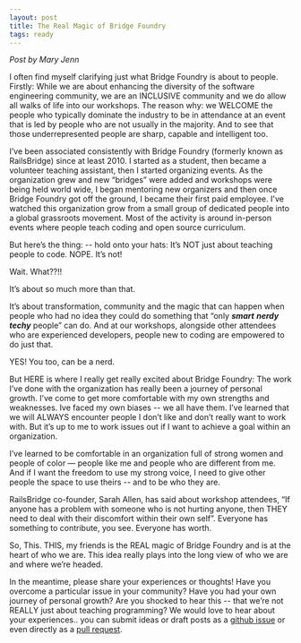 ```yaml
---
layout: post
title: The Real Magic of Bridge Foundry
tags: ready
---
```

*Post by Mary Jenn*

I often find myself clarifying just what Bridge Foundry is about to people. Firstly: While we are about enhancing the diversity of the software engineering community, we are an INCLUSIVE community and we do allow all walks of life into our workshops.  The reason why: we WELCOME the people who typically dominate the industry to be in attendance at an event that is led by people who are not usually in the majority. And to see that those underrepresented people are sharp, capable and intelligent too.
<!--more-->

I’ve been associated consistently with Bridge Foundry (formerly known as RailsBridge) since at least 2010. I started as a student, then became a volunteer teaching assistant, then I started organizing events. As the organization grew and new “bridges” were added and workshops were being held world wide, I began mentoring new organizers and then once Bridge Foundry got off the ground, I became their first paid employee. I've watched this organization grow from a small group of dedicated people into a global grassroots movement. Most of the activity is around in-person events where people teach coding and open source curriculum.

But here’s the thing: -- hold onto your hats: It’s NOT just about teaching people to code. NOPE. It’s not!

Wait. What??!!

It’s about so much more than that.

It’s about transformation, community and the magic that can happen when people who had no idea they could do something that “only ***smart*** ***nerdy*** ***techy*** people” can do. And at our workshops, alongside other attendees who are experienced developers, people new to coding are empowered to do just that.

YES! You too, can be a nerd.

But HERE is where I really get really excited about Bridge Foundry:  The work I’ve done with the organization  has really been a journey of personal growth. I’ve come to get more comfortable with my own strengths and weaknesses. Ive faced my own biases -- we all have them. I’ve learned that we will ALWAYS encounter people I don’t like and don’t really want to work with. But it’s up to me to work issues out if I want to achieve a goal within an organization.

I’ve learned to be comfortable in an organization full of strong women and people of color — people like me and people who are different from me. And if I want the freedom to use my strong voice, I need to give other people the space to use theirs -- and to be who they are.

RailsBridge co-founder, Sarah Allen, has said about workshop attendees,  “If anyone has a problem with someone who is not hurting anyone, then THEY need to deal with their discomfort within their own self”. Everyone has something to contribute, you see. Everyone has worth.

So, This. THIS, my friends is the REAL magic of Bridge Foundry and is at the heart of who we are. This idea really plays into the long view of who we are and where we’re headed.

In the meantime, please share your experiences or thoughts! Have you overcome a particular issue in your community? Have you had your own journey of personal growth? Are you shocked to hear this -- that we’re not REALLY just about teaching programming? We would love to hear about your experiences.. you can submit ideas or draft posts as a [github issue](https://github.com/bridgefoundry/bridgefoundry.github.io/issues/new) or even directly as a [pull request](https://github.com/bridgefoundry/bridgefoundry.github.io).
